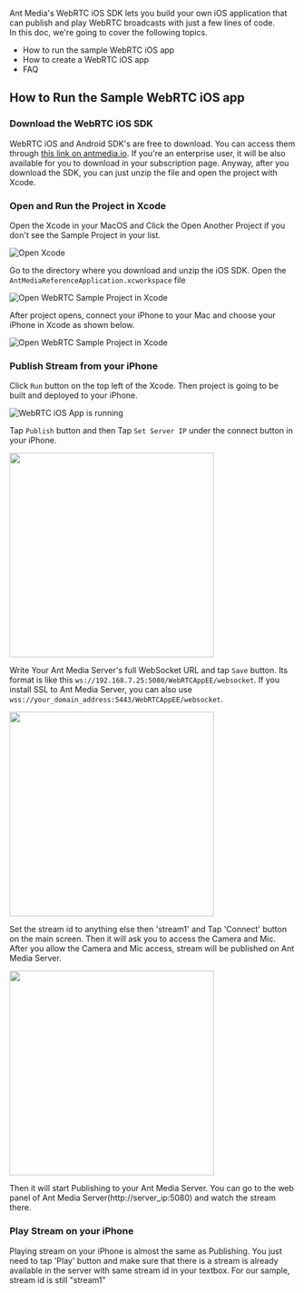 Ant Media's WebRTC iOS SDK lets you build your own iOS application that can publish and play WebRTC broadcasts with just a few lines of code.   
In this doc, we're going to cover the following topics. 
* How to run the sample WebRTC iOS app
* How to create a WebRTC iOS app
* FAQ 

## How to Run the Sample WebRTC iOS app

### Download the WebRTC iOS SDK
WebRTC iOS and Android SDK's are free to download. You can access them through [this link on antmedia.io](https://antmedia.io/free-webrtc-android-ios-sdk/). If you're an enterprise user, it will be also available for you to download in your subscription page. Anyway, after you download the SDK, you can just unzip the file and open the project with Xcode. 

### Open and Run the Project in Xcode

Open the Xcode in your MacOS and Click the Open Another Project if you don't see the Sample Project in your list.

![Open Xcode](./images/Xcode_open_another_project.png)

Go to the directory where you download and unzip the iOS SDK. Open the `AntMediaReferenceApplication.xcworkspace` file

![Open WebRTC Sample Project in Xcode](./images/open_sample_project.png)

After project opens, connect your iPhone to your Mac and choose your iPhone in Xcode as shown below. 

![Open WebRTC Sample Project in Xcode](./images/choose_your_iphone_in_xcode.png)

### Publish Stream from your iPhone 

Click `Run` button on the top left of the Xcode. Then project is going to be built and deployed to your iPhone. 

![WebRTC iOS App is running](./images/choose_your_iphone_in_xcode.png)

Tap `Publish` button and then Tap `Set Server IP` under the connect button in your iPhone. 

<img src="./images/tap_publish_button.png" width=360 />


Write Your Ant Media Server's full WebSocket URL and tap `Save` button. Its format is like this `ws://192.168.7.25:5080/WebRTCAppEE/websocket`. If you install SSL to Ant Media Server, you can also use `wss://your_domain_address:5443/WebRTCAppEE/websocket`.

<img src="./images/set_server_ip.png" width=360 />


Set the stream id to anything else then 'stream1' and Tap 'Connect' button on the main screen. Then it will ask you to access the Camera and Mic. After you allow the Camera and Mic access, stream will be published on Ant Media Server. 
 
<img src="./images/access_camera_ios.png" width=360 />

Then it will start Publishing to your Ant Media Server. You can go to the web panel of Ant Media Server(http://server_ip:5080) and watch the stream there. 

### Play Stream on your iPhone
Playing stream on your iPhone is almost the same as Publishing. You just need to tap 'Play' button and make sure that there is a stream is already available in the server with same stream id in your textbox. For our sample, stream id is still "stream1"
 




  





